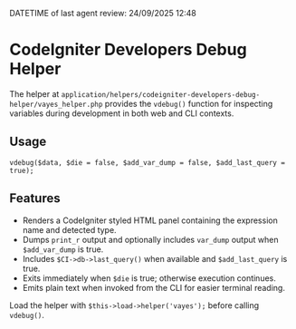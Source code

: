 DATETIME of last agent review: 24/09/2025 12:48

CodeIgniter Developers Debug Helper
===================================

The helper at `application/helpers/codeigniter-developers-debug-helper/vayes_helper.php` provides the `vdebug()` function for inspecting variables during development in both web and CLI contexts.

Usage
-----

```
vdebug($data, $die = false, $add_var_dump = false, $add_last_query = true);
```

Features
--------

- Renders a CodeIgniter styled HTML panel containing the expression name and detected type.
- Dumps `print_r` output and optionally includes `var_dump` output when `$add_var_dump` is true.
- Includes `$CI->db->last_query()` when available and `$add_last_query` is true.
- Exits immediately when `$die` is true; otherwise execution continues.
- Emits plain text when invoked from the CLI for easier terminal reading.

Load the helper with `$this->load->helper('vayes');` before calling `vdebug()`.
